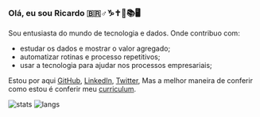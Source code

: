 ### Olá, eu sou Ricardo :brazil::male_sign::capricorn::latin_cross::memo::books::desktop_computer:

Sou entusiasta do mundo de tecnologia e dados. Onde contribuo com:

- estudar os dados e mostrar o valor agregado;
- automatizar rotinas e processo repetitivos;
- usar a tecnologia para ajudar nos processos empresariais;

Estou por aqui [GitHub], [LinkedIn], [Twitter], Mas a melhor maneira de conferir como estou é conferir meu [curriculum].

![stats](https://github-readme-stats.vercel.app/api?username=FerrerasRP&theme=material-palenight)
![langs](https://github-readme-stats.vercel.app/api/top-langs/?username=FerrerasRP&exclude_repo=dotfiles&langs_count=8&layout=compact&theme=material-palenight)

[github]: https://github.com/FerrerasRP/
[linkedin]: http://www.linkedin.com/in/ricardoferreras
[twitter]: http://twitter.com/ricardoferreras
[curriculum]: https://github.com/FerrerasRP/resume/blob/master/bruno.bronosky.resume.pdf
